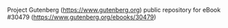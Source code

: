 Project Gutenberg (https://www.gutenberg.org) public repository for eBook #30479 (https://www.gutenberg.org/ebooks/30479)
